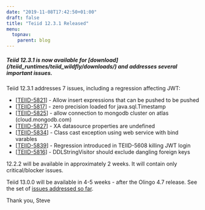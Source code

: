 ```yaml
---
date: "2019-11-08T17:42:50+01:00"
draft: false
title: "Teiid 12.3.1 Released"
menu:
  topnav:
    parent: blog
---
```


##### Teiid 12.3.1 is now available for [download] (/teiid_runtimes/teiid_wildfly/downloads/) and addresses several important issues.

<!--more-->

Teiid 12.3.1 addresses 7 issues, including a regression affecting JWT:

<ul>
<li>[<a href='https://issues.jboss.org/browse/TEIID-5821'>TEIID-5821</a>] -         Allow insert expressions that can be pushed to be pushed
</li>
<li>[<a href='https://issues.jboss.org/browse/TEIID-5817'>TEIID-5817</a>] -         zero precision loaded for java.sql.Timestamp
</li>
<li>[<a href='https://issues.jboss.org/browse/TEIID-5825'>TEIID-5825</a>] -         allow connection to mongodb cluster on atlas (cloud.mongodb.com)
</li>
<li>[<a href='https://issues.jboss.org/browse/TEIID-5827'>TEIID-5827</a>] -         XA datasource properties are undefined
</li>
<li>[<a href='https://issues.jboss.org/browse/TEIID-5834'>TEIID-5834</a>] -         Class cast exception using web service with bind varables
</li>
<li>[<a href='https://issues.jboss.org/browse/TEIID-5839'>TEIID-5839</a>] -         Regression introduced in TEIID-5608 killing JWT login
</li>
<li>[<a href='https://issues.jboss.org/browse/TEIID-5816'>TEIID-5816</a>] -         DDLStringVisitor should exclude dangling foreign keys
</li>
</ul>


12.2.2 will be available in approximately 2 weeks.  It will contain only critical/blocker issues.

Teiid 13.0.0 will be available in 4-5 weeks - after the Olingo 4.7 release.  See the set of [issues addressed so far](https://issues.jboss.org/projects/TEIID/versions/12340052).

Thank you, Steve